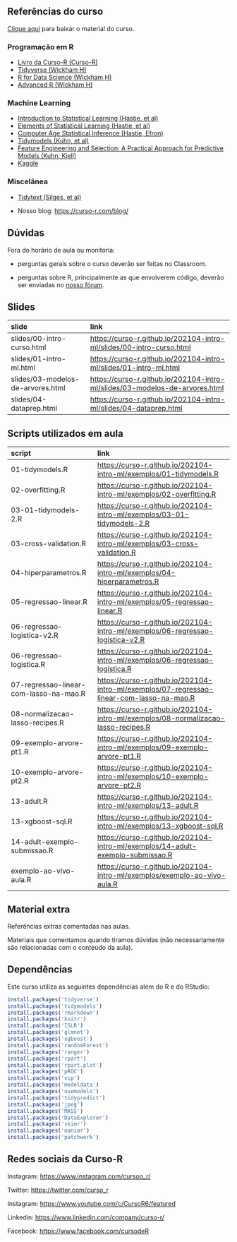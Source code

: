 
<!-- README.md is generated from README.Rmd. Please edit that file -->

## Referências do curso

[Clique
aqui](https://github.com/curso-r/202104-intro-ml/archive/refs/heads/master.zip)
para baixar o material do curso.

### Programação em R

-   [Livro da Curso-R (Curso-R)](https://livro.curso-r.com/)
-   [Tidyverse (Wickham H)](https://www.tidyverse.org/)
-   [R for Data Science (Wickham H)](https://r4ds.had.co.nz/)
-   [Advanced R (Wickham H)](https://adv-r.hadley.nz/)

### Machine Learning

-   [Introduction to Statistical Learning (Hastie, et
    al)](http://faculty.marshall.usc.edu/gareth-james/ISL/ISLR%20Seventh%20Printing.pdf)
-   [Elements of Statistical Learning (Hastie, et
    al)](https://web.stanford.edu/~hastie/Papers/ESLII.pdf)
-   [Computer Age Statistical Inference (Hastie,
    Efron)](https://web.stanford.edu/~hastie/CASI_files/PDF/casi.pdf)
-   [Tidymodels (Kuhn, et al)](https://www.tmwr.org/)
-   [Feature Engineering and Selection: A Practical Approach for
    Predictive Models (Kuhn, Kjell)](http://www.feat.engineering/)
-   [Kaggle](https://www.kaggle.com/)

### Miscelânea

-   [Tidytext (Silges, et al)](https://www.tidytextmining.com/)

-   Nosso blog: <https://curso-r.com/blog/>

## Dúvidas

Fora do horário de aula ou monitoria:

-   perguntas gerais sobre o curso deverão ser feitas no Classroom.

-   perguntas sobre R, principalmente as que envolverem código, deverão
    ser enviadas no [nosso fórum](https://discourse.curso-r.com/).

## Slides

| slide                             | link                                                                          |
|:----------------------------------|:------------------------------------------------------------------------------|
| slides/00-intro-curso.html        | <https://curso-r.github.io/202104-intro-ml/slides/00-intro-curso.html>        |
| slides/01-intro-ml.html           | <https://curso-r.github.io/202104-intro-ml/slides/01-intro-ml.html>           |
| slides/03-modelos-de-arvores.html | <https://curso-r.github.io/202104-intro-ml/slides/03-modelos-de-arvores.html> |
| slides/04-dataprep.html           | <https://curso-r.github.io/202104-intro-ml/slides/04-dataprep.html>           |

## Scripts utilizados em aula

| script                                 | link                                                                                        |
|:---------------------------------------|:--------------------------------------------------------------------------------------------|
| 01-tidymodels.R                        | <https://curso-r.github.io/202104-intro-ml/exemplos/01-tidymodels.R>                        |
| 02-overfitting.R                       | <https://curso-r.github.io/202104-intro-ml/exemplos/02-overfitting.R>                       |
| 03-01-tidymodels-2.R                   | <https://curso-r.github.io/202104-intro-ml/exemplos/03-01-tidymodels-2.R>                   |
| 03-cross-validation.R                  | <https://curso-r.github.io/202104-intro-ml/exemplos/03-cross-validation.R>                  |
| 04-hiperparametros.R                   | <https://curso-r.github.io/202104-intro-ml/exemplos/04-hiperparametros.R>                   |
| 05-regressao-linear.R                  | <https://curso-r.github.io/202104-intro-ml/exemplos/05-regressao-linear.R>                  |
| 06-regressao-logistica-v2.R            | <https://curso-r.github.io/202104-intro-ml/exemplos/06-regressao-logistica-v2.R>            |
| 06-regressao-logistica.R               | <https://curso-r.github.io/202104-intro-ml/exemplos/06-regressao-logistica.R>               |
| 07-regressao-linear-com-lasso-na-mao.R | <https://curso-r.github.io/202104-intro-ml/exemplos/07-regressao-linear-com-lasso-na-mao.R> |
| 08-normalizacao-lasso-recipes.R        | <https://curso-r.github.io/202104-intro-ml/exemplos/08-normalizacao-lasso-recipes.R>        |
| 09-exemplo-arvore-pt1.R                | <https://curso-r.github.io/202104-intro-ml/exemplos/09-exemplo-arvore-pt1.R>                |
| 10-exemplo-arvore-pt2.R                | <https://curso-r.github.io/202104-intro-ml/exemplos/10-exemplo-arvore-pt2.R>                |
| 13-adult.R                             | <https://curso-r.github.io/202104-intro-ml/exemplos/13-adult.R>                             |
| 13-xgboost-sql.R                       | <https://curso-r.github.io/202104-intro-ml/exemplos/13-xgboost-sql.R>                       |
| 14-adult-exemplo-submissao.R           | <https://curso-r.github.io/202104-intro-ml/exemplos/14-adult-exemplo-submissao.R>           |
| exemplo-ao-vivo-aula.R                 | <https://curso-r.github.io/202104-intro-ml/exemplos/exemplo-ao-vivo-aula.R>                 |

## Material extra

Referências extras comentadas nas aulas.

Materiais que comentamos quando tiramos dúvidas (não necessariamente são
relacionadas com o conteúdo da aula).

## Dependências

Este curso utiliza as seguintes dependências além do R e do RStudio:

``` r
install.packages('tidyverse')
install.packages('tidymodels')
install.packages('rmarkdown')
install.packages('knitr')
install.packages('ISLR')
install.packages('glmnet')
install.packages('xgboost')
install.packages('randomForest')
install.packages('ranger')
install.packages('rpart')
install.packages('rpart.plot')
install.packages('pROC')
install.packages('vip')
install.packages('modeldata')
install.packages('usemodels')
install.packages('tidypredict')
install.packages('jpeg')
install.packages('MASS')
install.packages('DataExplorer')
install.packages('skimr')
install.packages('naniar')
install.packages('patchwork')
```

## Redes sociais da Curso-R

Instagram: <https://www.instagram.com/cursoo_r/>

Twitter: <https://twitter.com/curso_r>

Instagram: <https://www.youtube.com/c/CursoR6/featured>

Linkedin: <https://www.linkedin.com/company/curso-r/>

Facebook: <https://www.facebook.com/cursodeR>

